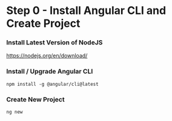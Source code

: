 # Step 0 - Install Angular CLI and Create Project

### Install Latest Version of NodeJS
https://nodejs.org/en/download/

### Install / Upgrade Angular CLI
```aidl
npm install -g @angular/cli@latest
```

### Create New Project
```aidl
ng new
```

